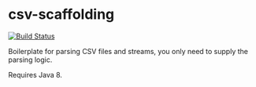 # csv-scaffolding

[![Build Status](https://travis-ci.org/jksolbakken/csv-scaffolding.svg?branch=master)](https://travis-ci.org/jksolbakken/csv-scaffolding)

Boilerplate for parsing CSV files and streams, you only need to supply the parsing logic.

Requires Java 8. 

